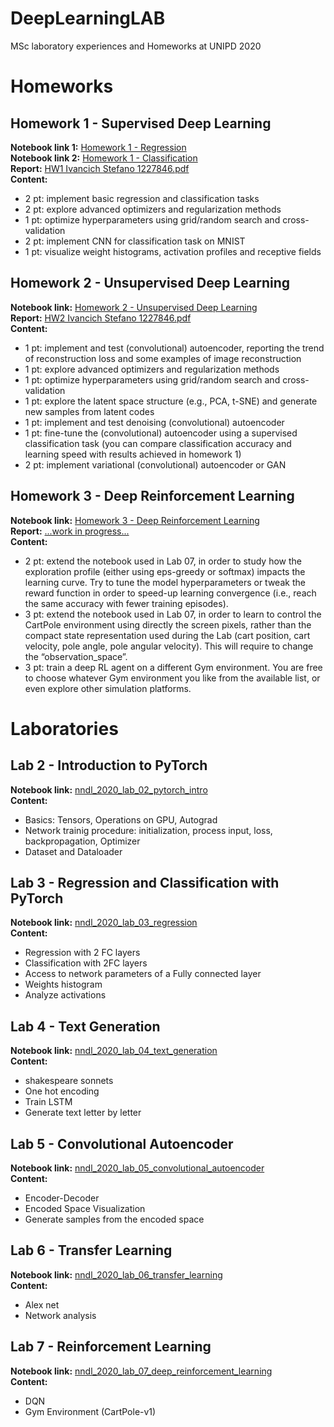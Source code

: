 # DeepLearningLAB
MSc laboratory experiences and Homeworks at UNIPD 2020

# Homeworks

## Homework 1 - Supervised Deep Learning
**Notebook link 1:** [Homework 1 - Regression](https://github.com/ivaste/DeepLearningLAB/blob/main/Homework%201/HW1_IvancichStefano_1227846_Regression.ipynb)  
**Notebook link 2:** [Homework 1 - Classification](https://github.com/ivaste/DeepLearningLAB/blob/main/Homework%201/HW1_IvancichStefano_1227846_Classification.ipynb)  
**Report:** [HW1 Ivancich Stefano 1227846.pdf](https://github.com/ivaste/DeepLearningLAB/blob/main/Homework%201/HW1%20Ivancich%20Stefano%201227846.pdf)  
**Content:**
 - 2 pt: implement basic regression and classification tasks
 - 2 pt: explore advanced optimizers and regularization methods
 - 1 pt: optimize hyperparameters using grid/random search and cross-validation
 - 2 pt: implement CNN for classification task on MNIST
 - 1 pt: visualize weight histograms, activation profiles and receptive fields

## Homework 2 - Unsupervised Deep Learning
**Notebook link:** [Homework 2 - Unsupervised Deep Learning](https://github.com/ivaste/DeepLearningLAB/blob/main/Homework%202/HW2_IvancichStefano_1227846.ipynb)  
**Report:** [HW2 Ivancich Stefano 1227846.pdf](https://github.com/ivaste/DeepLearningLAB/blob/main/Homework%202/HW2%20Ivancich%20Stefano%201227846.pdf)  
**Content:**
 - 1 pt: implement and test (convolutional) autoencoder, reporting the trend of reconstruction loss and some examples of image reconstruction
 - 1 pt: explore advanced optimizers and regularization methods
 - 1 pt: optimize hyperparameters using grid/random search and cross-validation
 - 1 pt: explore the latent space structure (e.g., PCA, t-SNE) and generate new samples from latent codes
 - 1 pt: implement and test denoising (convolutional) autoencoder
 - 1 pt: fine-tune the (convolutional) autoencoder using a supervised classification task (you can compare classification accuracy and learning speed with results achieved in homework 1)
 - 2 pt: implement variational (convolutional) autoencoder or GAN

## Homework 3 - Deep Reinforcement Learning
**Notebook link:** [Homework 3 - Deep Reinforcement Learning](https://github.com/ivaste/DeepLearningLAB/blob/main/Homework%203/HW3_IvancichStefano_1227846.ipynb)  
**Report:** [...work in progress...]()  
**Content:**
 - 2 pt: extend the notebook used in Lab 07, in order to study how the exploration profile (either using eps-greedy or softmax) impacts the learning curve. Try to tune the model hyperparameters or tweak the reward function in order to speed-up learning convergence (i.e., reach the same accuracy with fewer training episodes).
 - 3 pt: extend the notebook used in Lab 07, in order to learn to control the CartPole environment using directly the screen pixels, rather than the compact state representation used during the Lab (cart position, cart velocity, pole angle, pole angular velocity). This will require to change the “observation_space”.
 - 3 pt: train a deep RL agent on a different Gym environment. You are free to choose whatever Gym environment you like from the available list, or even explore other simulation platforms.


# Laboratories

## Lab 2 - Introduction to PyTorch
**Notebook link:** [nndl_2020_lab_02_pytorch_intro](https://github.com/ivaste/DeepLearningLAB/blob/main/Lab%2002/nndl_2020_lab_02_pytorch_intro.ipynb)  
**Content:**
 - Basics: Tensors, Operations on GPU, Autograd
 - Network trainig procedure: initialization, process input, loss, backpropagation, Optimizer
 - Dataset and Dataloader
 
## Lab 3 - Regression and Classification with PyTorch
**Notebook link:** [nndl_2020_lab_03_regression](https://github.com/ivaste/DeepLearningLAB/blob/main/Lab%2003/nndl_2020_lab_03_regression.ipynb)  
**Content:**
 - Regression with 2 FC layers
 - Classification with 2FC layers
 - Access to network parameters of a Fully connected layer
 - Weights histogram
 - Analyze activations
 
## Lab 4 - Text Generation
**Notebook link:** [nndl_2020_lab_04_text_generation](https://github.com/ivaste/DeepLearningLAB/blob/main/Lab%2004/nndl_2020_lab_04_text_generation.ipynb)  
**Content:**
 - shakespeare sonnets
 - One hot encoding
 - Train LSTM
 - Generate text letter by letter
 
 ## Lab 5 - Convolutional Autoencoder
 **Notebook link:** [nndl_2020_lab_05_convolutional_autoencoder](https://github.com/ivaste/DeepLearningLAB/blob/main/Lab%2005/nndl_2020_lab_05_convolutional_autoencoder_with_solutions.ipynb)  
 **Content:**
 - Encoder-Decoder
 - Encoded Space Visualization
 - Generate samples from the encoded space 
 
 ## Lab 6 - Transfer Learning
 **Notebook link:** [nndl_2020_lab_06_transfer_learning](https://github.com/ivaste/DeepLearningLAB/blob/main/Lab%2006/nndl_2020_lab_06_transfer_learning_with_solutions.ipynb)  
 **Content:**
 - Alex net
 - Network analysis
 
 ## Lab 7 - Reinforcement Learning
 **Notebook link:** [nndl_2020_lab_07_deep_reinforcement_learning](https://github.com/ivaste/DeepLearningLAB/blob/main/Lab%2007/nndl_2020_lab_07_deep_reinforcement_learning_with_solutions.ipynb)  
 **Content:**
  - DQN
  - Gym Environment (CartPole-v1)
